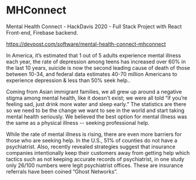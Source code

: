# MHConnect
Mental Health Connect - HackDavis 2020 - Full Stack Project with React Front-end, Firebase backend. 

https://devpost.com/software/mental-health-connect-mhconnect

In America, it’s estimated that 1 out of 5 adults experience mental illness each year,  the rate of depression among teens has increased over 60% in the last 10 years, suicide is now the second leading cause of death of those between 10-34, and federal data estimates 40-70 million Americans to experience depression & less than 50% seek help.. 

Coming from Asian immigrant families, we all grew up around a negative stigma among mental health, like it doesn't exist; we were all told “if you’re feeling sad, just drink more water and sleep early.” The statistics are there so we need to be the change we want to see in the world and start taking mental health seriously. We believed the best option for mental illness was the same as a physical illness -- seeking professional help. 

While the rate of mental illness is rising, there are even more barriers for those who are seeking  help. In the U.S., 51% of counties do not have a psychiatrist. Also, recently revealed strategies suggest that insurance companies intentionally keep their customers away from getting help which tactics such as not keeping accurate records of psychiatrist, in one study only 26/100 numbers were legit psychiatrist offices. These are insurance referrals have been coined “Ghost Networks”.

